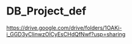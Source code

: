 # DB_Project_def

https://drive.google.com/drive/folders/1OAKi-i_GGD3yClinwzOlCyEsCHdQfNwf?usp=sharing
